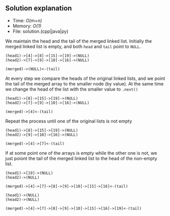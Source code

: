 ## Solution explanation
* Time: _O(m+n)_
* Memory: _O(1)_
* File: solution.(cpp|java|py)

We maintain the head and the tail of the merged linked list. Initially the merged linked list is empty, and
both `head` and `tail` point to `NULL`.

```
(head1)->[4]->[8]->[15]->[19]->(NULL)
(head2)->[7]->[9]->[10]->[16]->(NULL)

(merged)->(NULL)<-(tail)

```

At every step we compare the heads of the original linked lists, and we point the tail of the
merged array to the smaller node (by value). At the same time we change the head of the list
with the smaller value to `.next()`

```
(head1)->[8]->[15]->[19]->(NULL)
(head2)->[7]->[9]->[10]->[16]->(NULL)

(merged)->[4]<-(tail)

```

Repeat the process until one of the original lists is not empty

```
(head1)->[8]->[15]->[19]->(NULL)
(head2)->[9]->[10]->[16]->(NULL)

(merged)->[4]->[7]<-(tail)

```

If at some point one of the arrays is empty while the other one is not, we just poiont the tail
of the merged linked list to the head of the non-empty list.

```
(head1)->[19]->(NULL)
(head2)->(NULL)

(merged)->[4]->[7]->[8]->[9]->[10]->[15]->[16]<-(tail)

```

```
(head1)->(NULL)
(head2)->(NULL)

(merged)->[4]->[7]->[8]->[9]->[10]->[15]->[16]->[19]<-(tail)

```


